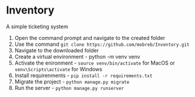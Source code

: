 # Inventory
A simple ticketing system
1. Open the command prompt and navigate to the created folder
2. Use the command 
```git clone https://github.com/mobreb/Inventory.git```
4. Navigate to the downloaded folder
5. Create a virtual environment - python -m venv venv
6. Activate the enironment - ```source venv/bin/activate``` for MacOS or ```venv\Scripts\activate``` for Windows
7. Install requirenments - ```pip install -r requirements.txt```
8. Migrate the project - ```python manage.py migrate```
9. Run the server - ```python manage.py runserver```
